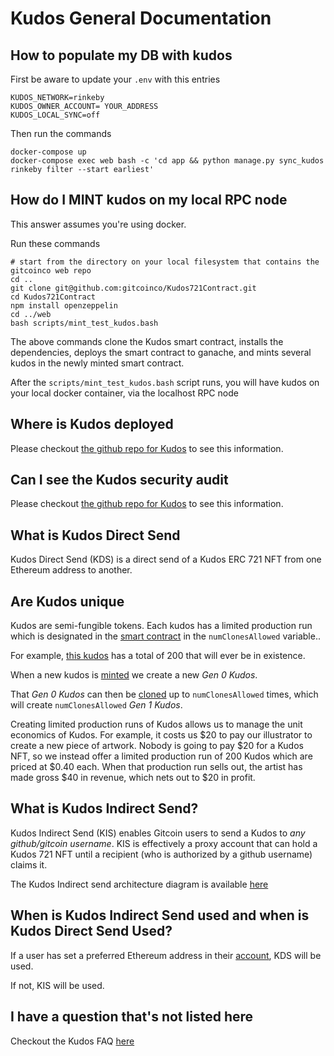 # Kudos General Documentation

## How to populate my DB with kudos

First be aware to update your `.env` with this entries

```
KUDOS_NETWORK=rinkeby
KUDOS_OWNER_ACCOUNT= YOUR_ADDRESS
KUDOS_LOCAL_SYNC=off
```
Then run the commands

```shell
docker-compose up
docker-compose exec web bash -c 'cd app && python manage.py sync_kudos rinkeby filter --start earliest'
```

## How do I MINT kudos on my local RPC node

This answer assumes you're using docker.

Run these commands

```shell
# start from the directory on your local filesystem that contains the gitcoinco web repo
cd ..
git clone git@github.com:gitcoinco/Kudos721Contract.git
cd Kudos721Contract
npm install openzeppelin
cd ../web
bash scripts/mint_test_kudos.bash
```

The above commands clone the Kudos smart contract, installs the dependencies, deploys the smart contract to ganache, and mints several kudos in the newly minted smart contract.

After the `scripts/mint_test_kudos.bash` script runs, you will have kudos on your local docker container, via the localhost RPC node

## Where is Kudos deployed

Please checkout [the github repo for Kudos](https://github.com/gitcoinco/Kudos721Contract) to see this information.

## Can I see the Kudos security audit

Please checkout [the github repo for Kudos](https://github.com/gitcoinco/Kudos721Contract) to see this information.

## What is Kudos Direct Send

Kudos Direct Send (KDS) is a direct send of a Kudos ERC 721 NFT from one Ethereum address to another.

## Are Kudos unique

Kudos are semi-fungible tokens.   Each kudos has a limited production run which is designated in the [smart contract](https://github.com/gitcoinco/Kudos721Contract/blob/19b783e50825bfc258179454990a517e84343153/contracts/Kudos.sol#L15) in the `numClonesAllowed` variable..

For example, [this kudos](https://gitcoin.co/kudos/430/resilience) has a total of 200 that will ever be in existence.

When a new kudos is [minted](https://github.com/gitcoinco/Kudos721Contract/blob/19b783e50825bfc258179454990a517e84343153/contracts/Kudos.sol#L48) we create a new *Gen 0 Kudos*.

That *Gen 0 Kudos* can then be [cloned](https://github.com/gitcoinco/Kudos721Contract/blob/19b783e50825bfc258179454990a517e84343153/contracts/Kudos.sol#L68) up to `numClonesAllowed` times, which will create `numClonesAllowed` *Gen 1 Kudos*.

Creating limited production runs of Kudos allows us to manage the unit economics of Kudos.  For example, it costs us $20 to pay our illustrator to create a new piece of artwork.  Nobody is going to pay $20 for a Kudos NFT, so we instead offer a limited production run of 200 Kudos which are priced at $0.40 each.  When that production run sells out, the artist has made gross $40 in revenue, which nets out to $20 in profit.

## What is Kudos Indirect Send?

Kudos Indirect Send (KIS) enables Gitcoin users to send a Kudos to *any github/gitcoin username*.  KIS is effectively a proxy account that can hold a Kudos 721 NFT until a recipient (who is authorized by a github username) claims it.

The Kudos Indirect send architecture diagram is available [here](https://github.com/gitcoinco/web#of-a-tip)

## When is Kudos Indirect Send used and when is Kudos Direct Send Used?

If a user has set a preferred Ethereum address in their [account](https://gitcoin.co/settings/account), KDS will be used.

If not, KIS will be used.

## I have a question that's not listed here

Checkout the Kudos FAQ [here](https://gitcoin.co/kudos/#faq)
